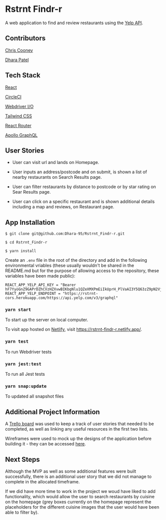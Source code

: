 # Rstrnt Findr-r

A web application to find and review restaurants using the [Yelp API](https://www.yelp.com/developers/graphql/guides/intro).

## Contributors

[Chris Cooney](https://github.com/ChrisCooney05)

[Dhara Patel](https://github.com/Dhara-95)

## Tech Stack

[React](https://reactjs.org/docs/getting-started.html)

[CircleCI](https://circleci.com/docs/)

[Webdriver I/O](https://webdriver.io/docs/gettingstarted.html)

[Tailwind CSS](https://tailwindcss.com/)

[React Router](https://reactrouter.com/web/guides/quick-start)

[Apollo GraphQL](https://www.apollographql.com/docs/react/get-started/)

## User Stories

- User can visit url and lands on Homepage.

- User inputs an address/postcode and on submit, is shown a list of nearby restaurants on Search Results page.

- User can filter restaurants by distance to postcode or by star rating on Sear Results page.

- User can click on a specific restaurant and is shown additional details including a map and reviews, on Restaurant page.

## App Installation

```
$ git clone git@github.com:Dhara-95/Rstrnt_Findr-r.git

```

```
$ cd Rstrnt_Findr-r
```

```
$ yarn install
```

Create an `.env` file in the root of the directory and add in the following environmental vriables (these usually wouldn't be shared in the README.md but for the purpose of allowing access to the repository, these variables have been made public):

```
REACT_APP_YELP_API_KEY = "Bearer hF7YyoGnZ9GAPrDZhCVzHZXvwBIKbgNlu1QZeXMXPmEiIkUprH_PlVaAI3Y5Q63zZ9pN2Vjh721hYp60J_EW2rvETiHGyswhbt60jkMvHvn4Bz9rPUBvfvethW4aYHYx"
REACT_APP_YELP_ENDPOINT = "https://rstrnt-cors.herokuapp.com/https://api.yelp.com/v3/graphql"
```

### `yarn start`

To start up the server on local computer.

To visit app hosted on [Netlify](https://www.netlify.com/), visit https://rstrnt-findr-r.netlify.app/.

### `yarn test`

To run Webdriver tests

### `yarn jest:test`

To run all Jest tests

### `yarn snap:update`

To updated all snapshot files

## Additional Project Information

A [Trello board](https://trello.com/b/qxYpKKQG/rstrnt-findr-r) was used to keep a track of user stories that needed to be completed, as well as linking any useful resources in the first two lists.

Wireframes were used to mock up the designs of the application before building it - they can be accessed [here](https://drive.google.com/drive/folders/16KjinaPc-XQzGi7kFn0x5XL-VdGORJ12?usp=sharing).

## Next Steps

Although the MVP as well as some additional features were built successfully, there is an additional user story that we did not manage to complete in the allocated timeframe.

If we did have more time to work in the project we woud have liked to add functionality, which would allow the user to search restaurants by cuisine on the homepage (grey boxes currently on the homepage represent the placeholders for the different cuisine images that the user would have been able to filter by).
